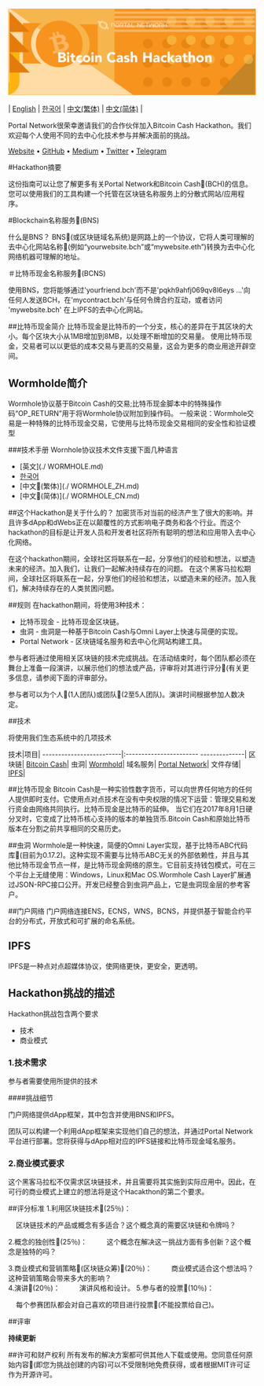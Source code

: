 ![Bitcoin Cash](./assets/bch.png)

| [English](./README.md) | [한국어](./README_KR.md) | [中文(繁体)](./README_ZH.md) | [中文(简体)](./README_CN.md) |

Portal Network很荣幸邀请我们的合作伙伴加入Bitcoin Cash Hackathon。我们欢迎每个人使用不同的去中心化技术参与并解决面前的挑战。

[Website](https://www.portal.network) • [GitHub](https://github.com/PortalNetwork) • [Medium](https://medium.com/portalnetworkofficial) • [Twitter](https://twitter.com/itisportal) • [Telegram](https://t.me/portalnetworkofficial)

#Hackathon摘要

这份指南可以让您了解更多有关Portal Network和Bitcoin Cash(BCH)的信息。
您可以使用我们的工具构建一个托管在区块链名称服务上的分散式网站/应用程序。

#Blockchain名称服务(BNS)

什么是BNS？
BNS(或区块链域名系统)是网路上的一个协议，它将人类可理解的去中心化网站名称(例如“yourwebsite.bch”或“mywebsite.eth”)转换为去中心化网络机器可理解的地址。

＃比特币现金名称服务(BCNS)

使用BNS，您将能够通过'yourfriend.bch'而不是'pqkh9ahfj069qv8l6eys ...'向任何人发送BCH，在'mycontract.bch'与任何令牌合约互动，或者访问 'mywebsite.bch' 在上IPFS的去中心化网站。

##比特币现金简介
比特币现金是比特币的一个分支，核心的差异在于其区块的大小。每个区块大小从1MB增加到8MB，以处理不断增加的交易量。
使用比特币现金，交易者可以以更低的成本交易与更高的交易量，这会为更多的商业用途开辟空间。

## Wormholde简介
Wormhole协议基于Bitcoin Cash的交易;比特币现金脚本中的特殊操作码“OP_RETURN”用于将Wormhole协议附加到操作码。
一般来说：Wormhole交易是一种特殊的比特币现金交易，它使用与比特币现金交易相同的安全性和验证模型

###技术手册
Wornhole协议技术文件支援下面几种语言
- [英文](./ WORMHOLE.md)
- [한국어](./WORMHOLE_KR.md)
- [中文(繁体)](./ WORMHOLE_ZH.md)
- [中文(简体)](./ WORMHOLE_CN.md)

##这个Hackathon是关于什么的？
加密货币对当前的经济产生了很大的影响。并且许多dApp和dWebs正在以颠覆性的方式影响电子商务和各个行业。而这个hackathon的目标是让开发人员和开发者社区将所有聪明的想法和应用带入去中心化网络。

在这个hackathon期间，全球社区将联系在一起，分享他们的经验和想法，以塑造未来的经济。加入我们，让我们一起解决持续存在的问题。
在这个黑客马拉松期间，全球社区将联系在一起，分享他们的经验和想法，以塑造未来的经济。加入我们，解决持续存在的人类贫困问题。

##规则
在hackathon期间，将使用3种技术：

- 比特币现金 - 比特币现金区块链。
- 虫洞 - 虫洞是一种基于Bitcoin Cash与Omni Layer上快速与简便的实现。
- Portal Network - 区块链域名服务和去中心化网站构建工具。


参与者将通过使用相关区块链的技术完成挑战。在活动结束时，每个团队都必须在舞台上准备一段演讲，以展示他们的想法或产品，评审将对其进行评分(有关更多信息，请参阅下面的评审部分。

参与者可以为个人(1人团队)或团队(2至5人团队)。演讲时间根据参加人数决定。

##技术

将使用我们生态系统中的几项技术

技术|项目|
-------------------------|:----------------------- --------------|
区块链| [Bitcoin Cash](https://www.bitcoincash.org/)|
虫洞| [Wormhold](https://github.com/copernet/wormhole)|
域名服务| [Portal Network](https://www.portal.network/)|
文件存储| [IPFS](https://ipfs.io/)|

##比特币现金
Bitcoin Cash是一种实验性数字货币，可以向世界任何地方的任何人提供即时支付。它使用点对点技术在没有中央权限的情况下运营：管理交易和发行资金由网络共同执行。比特币现金是比特币的延伸。
当它们在2017年8月1日硬分叉时，它变成了比特币核心支持的版本的单独货币.Bitcoin Cash和原始比特币版本在分割之前共享相同的交易历史。

##虫洞
Wormhole是一种快速，简便的Omni Layer实现，基于比特币ABC代码库(目前为0.17.2)。这种实现不需要与比特币ABC无关的外部依赖性，并且与其他比特币现金节点一样，是比特币现金网络的原生。它目前支持钱包模式，可在三个平台上无缝使用：Windows，Linux和Mac OS.Wormhole Cash Layer扩展通过JSON-RPC接口公开。开发已经整合到虫洞产品上，它是虫洞现金层的参考客户。

##门户网络
门户网络连接ENS，ECNS，WNS，BCNS，并提供基于智能合约平台的分布式，开放式和可扩展的命名系统。

## IPFS
IPFS是一种点对点超媒体协议，使网络更快，更安全，更透明。

## Hackathon挑战的描述
Hackathon挑战包含两个要求
- 技术
- 商业模式

### 1.技术需求

参与者需要使用所提供的技术

####挑战细节

门户网络提供dApp框架，其中包含并使用BNS和IPFS。

团队可以构建一个利用dApp框架来实现他们自己的想法，并通过Portal Network平台进行部署。您将获得与dApp相对应的IPFS链接和比特币现金域名服务。

### 2.商业模式要求
这个黑客马拉松不仅需求区块链技术，并且需要将其实施到实际应用中。因此，在可行的商业模式上建立的想法将是这个Hacakthon的第二个要求。

##评分标准
1.利用区块链技术(25％)：

    区块链技术的产品或概念有多适合？这个概念真的需要区块链和令牌吗？  

2.概念的独创性(25％)：
    
    这个概念在解决这一挑战方面有多创新？这个概念是独特的吗？  

3.商业模式和营销策略(区块链众筹)(20％)：
    
    商业模式适合这个想法吗？这种营销策略会带来多大的影响？  
4.演讲(20％)：
    
    演讲风格和设计。
5.参与者的投票(10％)：

    每个参赛团队都会对自己喜欢的项目进行投票(不能投票给自己)。

##评审

**持续更新**

##许可和财产权利
所有发布的解决方案都可供其他人下载或使用。您同意任何原始内容(即您为挑战创建的内容)可以不受限制地免费获得，或者根据MIT许可证作为开源许可。
